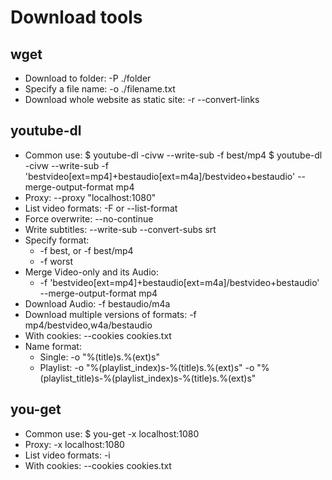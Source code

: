 # Download tools

## wget
- Download to folder: -P ./folder
- Specify a file name: -o ./filename.txt
- Download whole website as static site: -r --convert-links

## youtube-dl
- Common use:
    $ youtube-dl -civw --write-sub -f best/mp4 <URL> 
    $ youtube-dl -civw --write-sub -f 'bestvideo[ext=mp4]+bestaudio[ext=m4a]/bestvideo+bestaudio' --merge-output-format mp4 <URL> 
- Proxy: --proxy "localhost:1080"
- List video formats: -F or --list-format
- Force overwrite: --no-continue
- Write subtitles: --write-sub --convert-subs srt
- Specify format:
    * -f best, or -f best/mp4
    * -f worst
- Merge Video-only and its Audio:
    * -f 'bestvideo[ext=mp4]+bestaudio[ext=m4a]/bestvideo+bestaudio' --merge-output-format mp4
- Download Audio: -f bestaudio/m4a
- Download multiple versions of formats: -f mp4/bestvideo,w4a/bestaudio
- With cookies: --cookies cookies.txt
- Name format:
    * Single: -o "%(title)s.%(ext)s"
    * Playlist: -o "%(playlist_index)s-%(title)s.%(ext)s"
                -o "%(playlist_title)s-%(playlist_index)s-%(title)s.%(ext)s"


## you-get
- Common use: $ you-get -x localhost:1080 <URL>
- Proxy: -x localhost:1080
- List video formats: -i
- With cookies: --cookies cookies.txt <URL>
